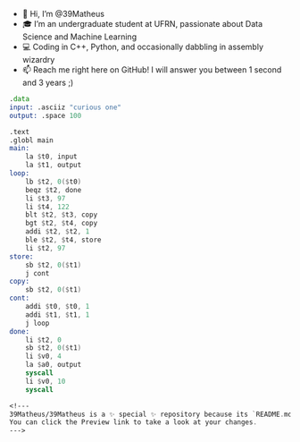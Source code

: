 - 👋 Hi, I’m @39Matheus
- 🎓 I’m an undergraduate student at UFRN, passionate about Data Science and Machine Learning
- 💻 Coding in C++, Python, and occasionally dabbling in assembly wizardry
- 📫 Reach me right here on GitHub! I will answer you between 1 second and 3 years ;)

```asm
.data
input: .asciiz "curious one"
output: .space 100

.text
.globl main
main:
    la $t0, input
    la $t1, output
loop:
    lb $t2, 0($t0)
    beqz $t2, done
    li $t3, 97
    li $t4, 122
    blt $t2, $t3, copy
    bgt $t2, $t4, copy
    addi $t2, $t2, 1
    ble $t2, $t4, store
    li $t2, 97
store:
    sb $t2, 0($t1)
    j cont
copy:
    sb $t2, 0($t1)
cont:
    addi $t0, $t0, 1
    addi $t1, $t1, 1
    j loop
done:
    li $t2, 0
    sb $t2, 0($t1)
    li $v0, 4
    la $a0, output
    syscall
    li $v0, 10
    syscall

<!---
39Matheus/39Matheus is a ✨ special ✨ repository because its `README.md` (this file) appears on your GitHub profile.
You can click the Preview link to take a look at your changes.
--->
